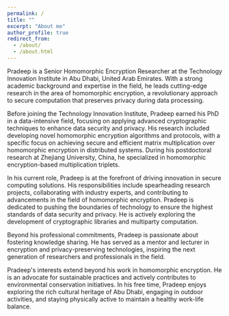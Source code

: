 ```yaml
---
permalink: /
title: ""
excerpt: "About me"
author_profile: true
redirect_from: 
  - /about/
  - /about.html
---
```


Pradeep is a Senior Homomorphic Encryption Researcher at the Technology Innovation Institute in Abu Dhabi, United Arab Emirates. With a strong academic background and expertise in the field, he leads cutting-edge research in the area of homomorphic encryption, a revolutionary approach to secure computation that preserves privacy during data processing.

Before joining the Technology Innovation Institute, Pradeep earned his PhD in a data-intensive field, focusing on applying advanced cryptographic techniques to enhance data security and privacy. His research included developing novel homomorphic encryption algorithms and protocols, with a specific focus on achieving secure and efficient matrix multiplication over homomorphic encryption in distributed systems. During his postdoctoral research at Zhejiang University, China, he specialized in homomorphic encryption-based multiplication triplets.

In his current role, Pradeep is at the forefront of driving innovation in secure computing solutions. His responsibilities include spearheading research projects, collaborating with industry experts, and contributing to advancements in the field of homomorphic encryption. Pradeep is dedicated to pushing the boundaries of technology to ensure the highest standards of data security and privacy. He is actively exploring the development of cryptographic libraries and multiparty computation.

Beyond his professional commitments, Pradeep is passionate about fostering knowledge sharing. He has served as a mentor and lecturer in encryption and privacy-preserving technologies, inspiring the next generation of researchers and professionals in the field.

Pradeep's interests extend beyond his work in homomorphic encryption. He is an advocate for sustainable practices and actively contributes to environmental conservation initiatives. In his free time, Pradeep enjoys exploring the rich cultural heritage of Abu Dhabi, engaging in outdoor activities, and staying physically active to maintain a healthy work-life balance.
